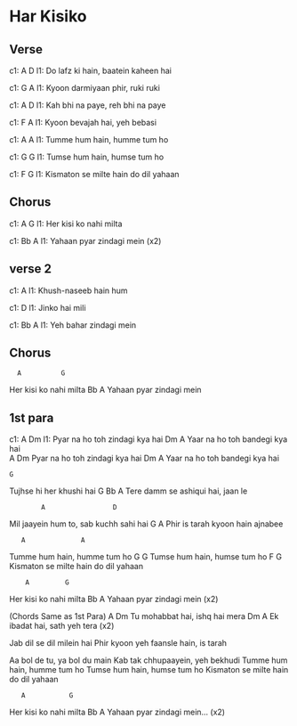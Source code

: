 ---
---

# Har Kisiko

## Verse

c1: A                 D
l1: Do lafz ki hain, baatein kaheen hai

c1:      G                    A
l1: Kyoon darmiyaan phir, ruki ruki

c1:           A               D
l1: Kah bhi na paye, reh bhi na paye

c1:         F             A
l1: Kyoon bevajah hai, yeh bebasi
 
c1:        A             A
l1: Tumme hum hain, humme tum ho

c1:       G                G
l1: Tumse hum hain, humse tum ho

c1:    F                         G
l1: Kismaton se milte hain do dil yahaan
 
 
 ## Chorus
 
c1:       A          G
l1: Her kisi ko nahi milta

c1:       Bb          A
l1: Yahaan pyar zindagi mein      (x2)

## verse 2
 
c1:      A
l1: Khush-naseeb hain hum

c1:    D
l1: Jinko hai mili

c1:     Bb         A
l1: Yeh bahar zindagi mein
 
 ## Chorus 
 
      A          G
Her kisi ko nahi milta
      Bb         A
Yahaan pyar zindagi mein
 
 
## 1st para

c1:     A             Dm
l1: Pyar na ho toh zindagi kya hai
     Dm                  A
Yaar na ho toh bandegi kya hai  
    A             Dm
Pyar na ho toh zindagi kya hai
     Dm                  A
Yaar na ho toh bandegi kya hai
 
    G
Tujhse hi her khushi hai
     G                    Bb    A
Tere damm se ashiqui hai, jaan le
 
            A                 D
Mil jaayein hum to, sab kuchh sahi hai
        G                A
Phir is tarah kyoon hain ajnabee
 
 
       A              A
Tumme hum hain, humme tum ho
      G               G
Tumse hum hain, humse tum ho
    F                         G
Kismaton se milte hain do dil yahaan
 
        A         G
Her kisi ko nahi milta
       Bb           A
Yahaan pyar zindagi mein  (x2)
 
 
(Chords Same as 1st Para)
    A             Dm
Tu mohabbat hai, ishq hai mera
     Dm                  A
Ek ibadat hai, sath yeh tera  (x2)
 
Jab dil se dil milein hai
Phir kyoon yeh faansle hain, is tarah
 
Aa bol de tu, ya bol du main
Kab tak chhupaayein, yeh bekhudi
Tumme hum hain, humme tum ho
Tumse hum hain, humse tum ho
Kismaton se milte hain do dil yahaan
 
 
       A           G
Her kisi ko nahi milta
       Bb            A
Yahaan pyar zindagi mein...  (x2)